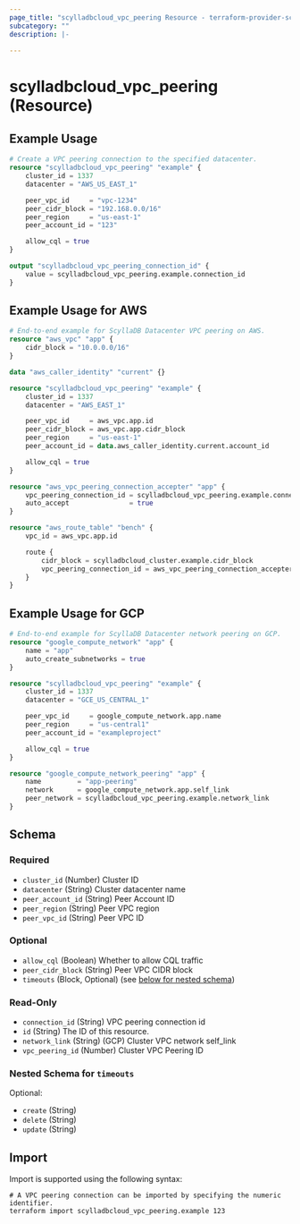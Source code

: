 ```yaml
---
page_title: "scylladbcloud_vpc_peering Resource - terraform-provider-scylladbcloud"
subcategory: ""
description: |-
  
---
```


# scylladbcloud_vpc_peering (Resource)



## Example Usage

```terraform
# Create a VPC peering connection to the specified datacenter.
resource "scylladbcloud_vpc_peering" "example" {
	cluster_id = 1337
	datacenter = "AWS_US_EAST_1"

	peer_vpc_id     = "vpc-1234"
	peer_cidr_block = "192.168.0.0/16"
	peer_region     = "us-east-1"
	peer_account_id = "123"

	allow_cql = true
}

output "scylladbcloud_vpc_peering_connection_id" {
	value = scylladbcloud_vpc_peering.example.connection_id
}
```

## Example Usage for AWS

```terraform
# End-to-end example for ScyllaDB Datacenter VPC peering on AWS.
resource "aws_vpc" "app" {
	cidr_block = "10.0.0.0/16"
}

data "aws_caller_identity" "current" {}

resource "scylladbcloud_vpc_peering" "example" {
	cluster_id = 1337
	datacenter = "AWS_EAST_1"

	peer_vpc_id     = aws_vpc.app.id
	peer_cidr_block = aws_vpc.app.cidr_block
	peer_region     = "us-east-1"
	peer_account_id = data.aws_caller_identity.current.account_id

	allow_cql = true
}

resource "aws_vpc_peering_connection_accepter" "app" {
    vpc_peering_connection_id = scylladbcloud_vpc_peering.example.connection_id
    auto_accept               = true
}

resource "aws_route_table" "bench" {
	vpc_id = aws_vpc.app.id

	route {
		cidr_block = scylladbcloud_cluster.example.cidr_block
		vpc_peering_connection_id = aws_vpc_peering_connection_accepter.app.vpc_peering_connection_id
	}
}
```

## Example Usage for GCP

```terraform
# End-to-end example for ScyllaDB Datacenter network peering on GCP.
resource "google_compute_network" "app" {
	name = "app"
	auto_create_subnetworks = true
}

resource "scylladbcloud_vpc_peering" "example" {
	cluster_id = 1337
	datacenter = "GCE_US_CENTRAL_1"

	peer_vpc_id     = google_compute_network.app.name
	peer_region     = "us-central1"
	peer_account_id = "exampleproject"

	allow_cql = true
}

resource "google_compute_network_peering" "app" {
	name         = "app-peering"
	network      = google_compute_network.app.self_link
	peer_network = scylladbcloud_vpc_peering.example.network_link
}
```

<!-- schema generated by tfplugindocs -->
## Schema

### Required

- `cluster_id` (Number) Cluster ID
- `datacenter` (String) Cluster datacenter name
- `peer_account_id` (String) Peer Account ID
- `peer_region` (String) Peer VPC region
- `peer_vpc_id` (String) Peer VPC ID

### Optional

- `allow_cql` (Boolean) Whether to allow CQL traffic
- `peer_cidr_block` (String) Peer VPC CIDR block
- `timeouts` (Block, Optional) (see [below for nested schema](#nestedblock--timeouts))

### Read-Only

- `connection_id` (String) VPC peering connection id
- `id` (String) The ID of this resource.
- `network_link` (String) (GCP) Cluster VPC network self_link
- `vpc_peering_id` (Number) Cluster VPC Peering ID

<a id="nestedblock--timeouts"></a>
### Nested Schema for `timeouts`

Optional:

- `create` (String)
- `delete` (String)
- `update` (String)

## Import

Import is supported using the following syntax:

```shell
# A VPC peering connection can be imported by specifying the numeric identifier.
terraform import scylladbcloud_vpc_peering.example 123
```
